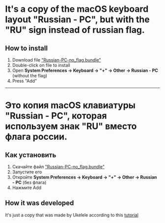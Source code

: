 # It's a copy of the macOS keyboard layout "Russian - PC", but with the "RU" sign instead of russian flag.

## How to install

1. Download file ["Russian-PC-no_flag.bundle"](./Russian-PC-no_flag.zip)
2. Double-click on file to install
3. Open **System Preferences -> Keyboard -> "+" -> Other -> Russian - PC** (without the flag)
4. Press "Add"

--------

# Это копия macOS клавиатуры "Russian - PC", которая используем знак "RU" вместо флага россии.

## Как установить

1. Скачайте файл ["Russian-PC-no_flag.bundle"](./Russian-PC-no_flag.zip)
2. Запустите его
3. Откройте **System Preferences -> Keyboard -> "+" -> Other -> Russian - PC** (без флага)
4. Нажмите Add

## How it was developed 

It's just a copy that was made by Ukelele according to this [tutorial](https://suragch.medium.com/how-to-make-a-custom-keyboard-for-mac-os-c9f607428372)